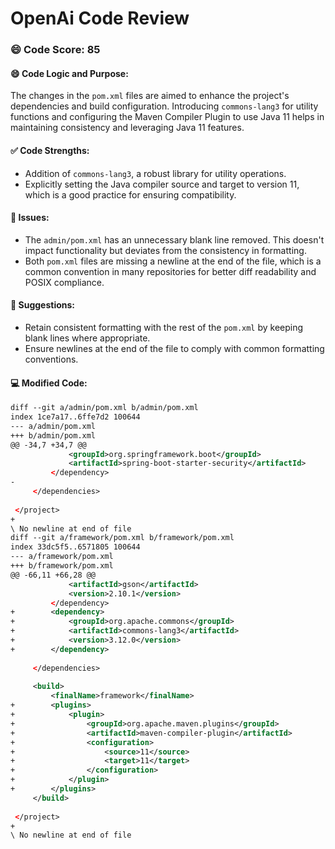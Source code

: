 # OpenAi Code Review
### 😄 Code Score: 85
#### 😄 Code Logic and Purpose:
The changes in the `pom.xml` files are aimed to enhance the project's dependencies and build configuration. Introducing `commons-lang3` for utility functions and configuring the Maven Compiler Plugin to use Java 11 helps in maintaining consistency and leveraging Java 11 features.
#### ✅ Code Strengths:
- Addition of `commons-lang3`, a robust library for utility operations.
- Explicitly setting the Java compiler source and target to version 11, which is a good practice for ensuring compatibility.
#### 🤔 Issues:
- The `admin/pom.xml` has an unnecessary blank line removed. This doesn't impact functionality but deviates from the consistency in formatting.
- Both `pom.xml` files are missing a newline at the end of the file, which is a common convention in many repositories for better diff readability and POSIX compliance.
#### 🎯 Suggestions:
- Retain consistent formatting with the rest of the `pom.xml` by keeping blank lines where appropriate.
- Ensure newlines at the end of the file to comply with common formatting conventions.
#### 💻 Modified Code:
```xml
diff --git a/admin/pom.xml b/admin/pom.xml
index 1ce7a17..6ffe7d2 100644
--- a/admin/pom.xml
+++ b/admin/pom.xml
@@ -34,7 +34,7 @@
             <groupId>org.springframework.boot</groupId>
             <artifactId>spring-boot-starter-security</artifactId>
         </dependency>
-
     </dependencies>
 
 </project>
+ 
\ No newline at end of file
diff --git a/framework/pom.xml b/framework/pom.xml
index 33dc5f5..6571805 100644
--- a/framework/pom.xml
+++ b/framework/pom.xml
@@ -66,11 +66,28 @@
             <artifactId>gson</artifactId>
             <version>2.10.1</version>
         </dependency>
+        <dependency>
+            <groupId>org.apache.commons</groupId>
+            <artifactId>commons-lang3</artifactId>
+            <version>3.12.0</version>
+        </dependency>
 
     </dependencies>
 
     <build>
         <finalName>framework</finalName>
+        <plugins>
+            <plugin>
+                <groupId>org.apache.maven.plugins</groupId>
+                <artifactId>maven-compiler-plugin</artifactId>
+                <configuration>
+                    <source>11</source>
+                    <target>11</target>
+                </configuration>
+            </plugin>
+        </plugins>
     </build>
 
 </project>
+
\ No newline at end of file
```
